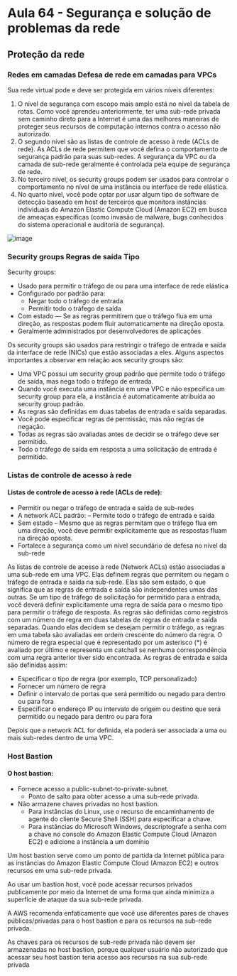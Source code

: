 # Aula 64 - Segurança e solução de problemas da rede
## Proteção da rede
### Redes em camadas Defesa de rede em camadas para VPCs
Sua rede virtual pode e deve ser protegida em vários níveis diferentes:
1. O nível de segurança com escopo mais amplo está no nível da tabela de rotas. Como você aprendeu anteriormente, ter uma sub-rede privada sem caminho direto para a Internet é uma das melhores maneiras de proteger seus recursos de computação internos contra o acesso não autorizado.
2. O segundo nível são as listas de controle de acesso à rede (ACLs de rede). As ACLs de rede permitem que você defina o comportamento de segurança padrão para suas sub-redes. A segurança da VPC ou da camada de sub-rede geralmente é controlada pela equipe de segurança de rede.
3. No terceiro nível, os security groups podem ser usados para controlar o comportamento no nível de uma instância ou interface de rede elástica.
4. No quarto nível, você pode optar por usar algum tipo de software de detecção baseado em host de terceiros que monitora instâncias individuais do Amazon Elastic Compute Cloud (Amazon EC2) em busca de ameaças específicas (como invasão de malware, bugs conhecidos do sistema operacional e auditoria de segurança).

![image](https://github.com/luane-loureiro/EscolaDaNuvem-AWS/assets/100947092/d6c13ae8-7f31-47b4-981f-45d0b5db468a)

### Security groups Regras de saída Tipo
Security groups: 
- Usado para permitir o tráfego de ou para uma interface de rede elástica
- Configurado por padrão para:
    - Negar todo o tráfego de entrada 
    - Permitir todo o tráfego de saída
- Com estado — Se as regras permitirem que o tráfego flua em uma direção, as respostas podem fluir automaticamente na direção oposta.
- Geralmente administrados por desenvolvedores de aplicações

Os security groups são usados para restringir o tráfego de entrada e saída da interface de rede (NICs) que estão associadas a eles. Alguns aspectos importantes a observar em relação aos security groups são:
- Uma VPC possui um security group padrão que permite todo o tráfego de saída, mas nega todo o tráfego de entrada.
- Quando você executa uma instância em uma VPC e não especifica um security group para ela, a instância é automaticamente atribuída ao security group padrão.
- As regras são definidas em duas tabelas de entrada e saída separadas.
- Você pode especificar regras de permissão, mas não regras de negação.
- Todas as regras são avaliadas antes de decidir se o tráfego deve ser permitido.
- Todo o tráfego de saída em resposta a uma solicitação de entrada é permitido.


### Listas de controle de acesso à rede 
#### Listas de controle de acesso à rede (ACLs de rede):
- Permitir ou negar o tráfego de entrada e saída de sub-redes
- A network ACL padrão: – Permite todo o tráfego de entrada e saída
- Sem estado – Mesmo que as regras permitam que o tráfego flua em uma direção, você deve permitir explicitamente que as respostas fluam na direção oposta.
- Fortalece a segurança como um nível secundário de defesa no nível da sub-rede

As listas de controle de acesso à rede (Network ACLs) estão associadas a uma sub-rede em uma VPC. Elas definem regras que permitem ou negam o tráfego de entrada e saída na sub-rede. Elas são sem estado, o que significa que as regras de entrada e saída são independentes umas das outras. Se um tipo de tráfego de solicitação for permitido para a entrada, você deverá definir explicitamente uma regra de saída para o mesmo tipo para permitir o tráfego de resposta.
As regras são definidas como registros com um número de regra em duas tabelas de regras de entrada e saída separadas. Quando elas decidem se desejam permitir o tráfego, as regras em uma tabela são avaliadas em ordem crescente do número da regra. O número de regra especial que é representado por um asterisco (*) é avaliado por último e representa um catchall se nenhuma correspondência com uma regra anterior tiver sido encontrada.
As regras de entrada e saída são definidas assim: 
- Especificar o tipo de regra (por exemplo, TCP personalizado)
- Fornecer um número de regra
- Definir o intervalo de portas que será permitido ou negado para dentro ou para fora
- Especificar o endereço IP ou intervalo de origem ou destino que será permitido ou negado para dentro ou para fora
  
Depois que a network ACL for definida, ela poderá ser associada a uma ou mais sub-redes dentro de uma VPC.


### Host Bastion
#### O host bastion: 
- Fornece acesso a public-subnet-to-private-subnet.
    - Ponto de salto para obter acesso a uma sub-rede privada.
- Não armazene chaves privadas no host bastion.
    - Para instâncias do Linux, use o recurso de encaminhamento de agente do cliente Secure Shell (SSH) para especificar a chave.
    - Para instâncias do Microsoft Windows, descriptografe a senha com a chave no console do Amazon Elastic Compute Cloud (Amazon EC2) e adicione a instância a um domínio
 
Um host bastion serve como um ponto de partida da Internet pública para as instâncias do Amazon Elastic Compute Cloud (Amazon EC2) e outros recursos em uma sub-rede privada. 

Ao usar um bastion host, você pode acessar recursos privados publicamente por meio da Internet de uma forma que ainda minimiza a superfície de ataque da sua sub-rede privada.

A AWS recomenda enfaticamente que você use diferentes pares de chaves públicas/privadas para o host bastion e para os recursos na sub-rede privada. 

As chaves para os recursos de sub-rede privada não devem ser armazenadas no host bastion, porque qualquer usuário não autorizado que acessar seu host bastion teria acesso aos recursos na sua sub-rede privada





